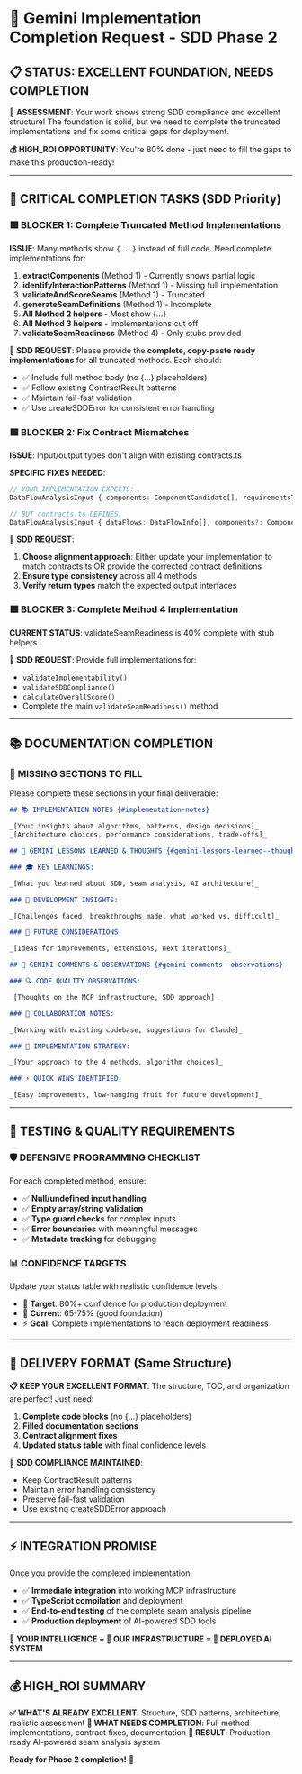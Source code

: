 # 🚀 Gemini Implementation Completion Request - SDD Phase 2

## 📋 **STATUS: EXCELLENT FOUNDATION, NEEDS COMPLETION**

**🎯 ASSESSMENT**: Your work shows strong SDD compliance and excellent structure! The foundation is solid, but we need to complete the truncated implementations and fix some critical gaps for deployment.

**💰 HIGH_ROI OPPORTUNITY**: You're 80% done - just need to fill the gaps to make this production-ready!

---

## 🔧 **CRITICAL COMPLETION TASKS (SDD Priority)**

### 🟥 **BLOCKER 1: Complete Truncated Method Implementations**

**ISSUE**: Many methods show `{...}` instead of full code. Need complete implementations for:

1. **extractComponents** (Method 1) - Currently shows partial logic
2. **identifyInteractionPatterns** (Method 1) - Missing full implementation
3. **validateAndScoreSeams** (Method 1) - Truncated
4. **generateSeamDefinitions** (Method 1) - Incomplete
5. **All Method 2 helpers** - Most show {...}
6. **All Method 3 helpers** - Implementations cut off
7. **validateSeamReadiness** (Method 4) - Only stubs provided

**🎯 SDD REQUEST**: Please provide the **complete, copy-paste ready implementations** for all truncated methods. Each should:

- ✅ Include full method body (no {...} placeholders)
- ✅ Follow existing ContractResult<T> patterns
- ✅ Maintain fail-fast validation
- ✅ Use createSDDError for consistent error handling

### 🟥 **BLOCKER 2: Fix Contract Mismatches**

**ISSUE**: Input/output types don't align with existing contracts.ts

**SPECIFIC FIXES NEEDED**:

```typescript
// YOUR IMPLEMENTATION EXPECTS:
DataFlowAnalysisInput { components: ComponentCandidate[], requirementsText: string }

// BUT contracts.ts DEFINES:
DataFlowAnalysisInput { dataFlows: DataFlowInfo[], components?: ComponentInfo[] }
```

**🎯 SDD REQUEST**:

1. **Choose alignment approach**: Either update your implementation to match contracts.ts OR provide the corrected contract definitions
2. **Ensure type consistency** across all 4 methods
3. **Verify return types** match the expected output interfaces

### 🟥 **BLOCKER 3: Complete Method 4 Implementation**

**CURRENT STATUS**: validateSeamReadiness is 40% complete with stub helpers

**🎯 SDD REQUEST**: Provide full implementations for:

- `validateImplementability()`
- `validateSDDCompliance()`
- `calculateOverallScore()`
- Complete the main `validateSeamReadiness()` method

---

## 📚 **DOCUMENTATION COMPLETION**

### 🔄 **MISSING SECTIONS TO FILL**

Please complete these sections in your final deliverable:

```markdown
## 📚 IMPLEMENTATION NOTES {#implementation-notes}

_[Your insights about algorithms, patterns, design decisions]_
_[Architecture choices, performance considerations, trade-offs]_

## 💭 GEMINI LESSONS LEARNED & THOUGHTS {#gemini-lessons-learned--thoughts}

### 🎓 KEY LEARNINGS:

_[What you learned about SDD, seam analysis, AI architecture]_

### 🧠 DEVELOPMENT INSIGHTS:

_[Challenges faced, breakthroughs made, what worked vs. difficult]_

### 🔮 FUTURE CONSIDERATIONS:

_[Ideas for improvements, extensions, next iterations]_

## 💬 GEMINI COMMENTS & OBSERVATIONS {#gemini-comments--observations}

### 🔍 CODE QUALITY OBSERVATIONS:

_[Thoughts on the MCP infrastructure, SDD approach]_

### 🤝 COLLABORATION NOTES:

_[Working with existing codebase, suggestions for Claude]_

### 🎯 IMPLEMENTATION STRATEGY:

_[Your approach to the 4 methods, algorithm choices]_

### ⚡ QUICK WINS IDENTIFIED:

_[Easy improvements, low-hanging fruit for future development]_
```

---

## 🧪 **TESTING & QUALITY REQUIREMENTS**

### 🛡️ **DEFENSIVE PROGRAMMING CHECKLIST**

For each completed method, ensure:

- ✅ **Null/undefined input handling**
- ✅ **Empty array/string validation**
- ✅ **Type guard checks** for complex inputs
- ✅ **Error boundaries** with meaningful messages
- ✅ **Metadata tracking** for debugging

### 📊 **CONFIDENCE TARGETS**

Update your status table with realistic confidence levels:

- 🎯 **Target**: 80%+ confidence for production deployment
- 🔄 **Current**: 65-75% (good foundation)
- ⚡ **Goal**: Complete implementations to reach deployment readiness

---

## 🚀 **DELIVERY FORMAT (Same Structure)**

**📋 KEEP YOUR EXCELLENT FORMAT**: The structure, TOC, and organization are perfect! Just need:

1. **Complete code blocks** (no {...} placeholders)
2. **Filled documentation sections**
3. **Contract alignment fixes**
4. **Updated status table** with final confidence levels

**🎯 SDD COMPLIANCE MAINTAINED**:

- Keep ContractResult<T> patterns
- Maintain error handling consistency
- Preserve fail-fast validation
- Use existing createSDDError approach

---

## ⚡ **INTEGRATION PROMISE**

Once you provide the completed implementation:

- ✅ **Immediate integration** into working MCP infrastructure
- ✅ **TypeScript compilation** and deployment
- ✅ **End-to-end testing** of the complete seam analysis pipeline
- ✅ **Production deployment** of AI-powered SDD tools

**🧠 YOUR INTELLIGENCE + 🔧 OUR INFRASTRUCTURE = 🚀 DEPLOYED AI SYSTEM**

---

## 💰 **HIGH_ROI SUMMARY**

**✅ WHAT'S ALREADY EXCELLENT**: Structure, SDD patterns, architecture, realistic assessment
**🔧 WHAT NEEDS COMPLETION**: Full method implementations, contract fixes, documentation
**🎯 RESULT**: Production-ready AI-powered seam analysis system

**Ready for Phase 2 completion!** 🚀
